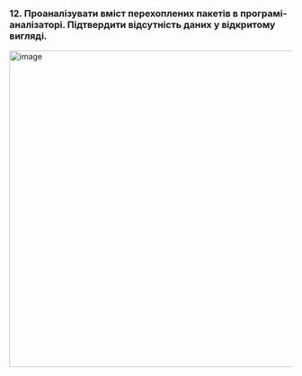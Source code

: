 ### 12. Проаналізувати вміст перехоплених пакетів в програмі-аналізаторі. Підтвердити відсутність даних у відкритому вигляді.

<img width="563" alt="image" src="https://user-images.githubusercontent.com/27497026/210153029-77e0fc90-ce9b-4250-84e6-bd944370689f.png">